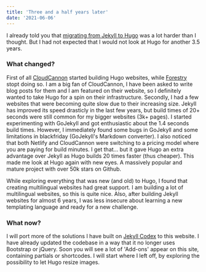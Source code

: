 ```yaml
---
title: 'Three and a half years later'
date: '2021-06-06'
---
```

I already told you that [migrating from Jekyll to Hugo](/posts/migrating-from-jekyll-to-hugo) was a lot harder than I thought. But I had not expected that I would not look at Hugo for another 3.5 years.

### What changed?

First of all [CloudCannon](https://www.cloudcannon.com) started building Hugo websites, while [Forestry](https://www.forestry.io) stopt doing so. I am a big fan of CloudCannon, I have been asked to write blog posts for them and I am featured on their website, so I definitely wanted to take Hugo for a spin on their infrastructure. Secondly, I had a few websites that were becoming quite slow due to their increasing size. Jekyll has improved its speed drasticly in the last few years, but build times of 20+ seconds were still common for my bigger websites (3k+ pages). I started experimenting with GoJekyll and got enthusiastic about the 1.4 seconds build times. However, I immediately found some bugs in GoJekyll and some limitations in blackfriday (GoJekyll's Markdown converter). I also noticed that both Netlify and CloudCannon were switching to a pricing model where you are paying for build minutes. I get that... but it gave Hugo an extra advantage over Jekyll as Hugo builds 20 times faster (thus cheaper). This made me look at Hugo again with new eyes. A massively popular and mature project with over 50k stars on Github. 

While exploring everything that was new (and old) to Hugo, I found that creating multilingual websites had great support. I am building a lot of multilingual websites, so this is quite nice. Also, after building Jekyll websites for almost 6 years, I was less insecure about learning a new templating language and ready for a new challenge.

### What now?

I will port more of the solutions I have built on [Jekyll Codex](https://www.jekyllcodex.org) to this website. I have already updated the codebase in a way that it no longer uses Bootstrap or jQuery. Soon you will see a lot of 'Add-ons' appear on this site, containing partials or shortcodes. I will start where I left off, by exploring the possibility to let Hugo resize images.
